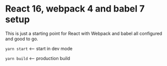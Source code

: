 # React 16, webpack 4 and babel 7 setup

This is just a starting point for React with Webpack and babel all configured and good to go.

`yarn start` <-- start in dev mode

`yarn build` <-- production build
